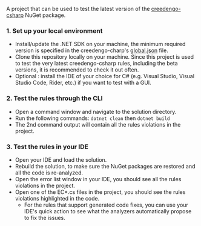 ﻿A project that can be used to test the latest version of the [creedengo-csharp](https://github.com/green-code-initiative/creedengo-csharp) NuGet package.

### 1. Set up your local environment

- Install/update the .NET SDK on your machine, the minimum required version is specified in the creedengo-charp's [global.json](https://github.com/green-code-initiative/creedengo-csharp/blob/main/global.json) file.
- Clone this repository locally on your machine. Since this project is used to test the very latest creedengo-csharp rules, including the beta versions, it is recommended to check it out often.
- Optional : install the IDE of your choice for C# (e.g. Visual Studio, Visual Studio Code, Rider, etc.) if you want to test with a GUI.

### 2. Test the rules through the CLI

- Open a command window and navigate to the solution directory.
- Run the following commands: ```dotnet clean``` then ```dotnet build```
- The 2nd command output will contain all the rules violations in the project.

### 3. Test the rules in your IDE

- Open your IDE and load the solution.
- Rebuild the solution, to make sure the NuGet packages are restored and all the code is re-analyzed.
- Open the error list window in your IDE, you should see all the rules violations in the project.
- Open one of the EC*.cs files in the project, you should see the rules violations highlighted in the code.
  - For the rules that support generated code fixes, you can use your IDE's quick action to see what the analyzers automatically propose to fix the issues.
